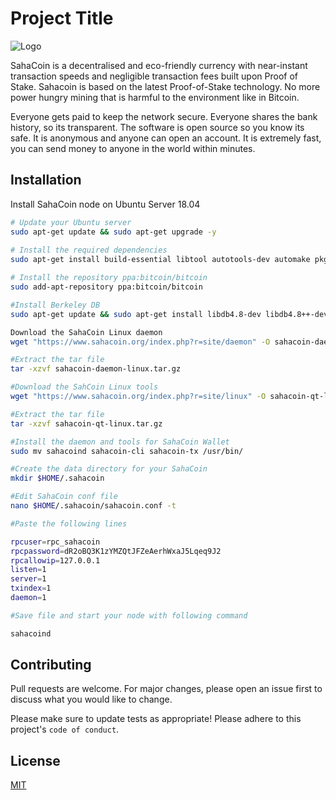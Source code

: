 
# Project Title
![Logo](https://www.sahacoin.org/images/logo.png)

SahaCoin is a decentralised and eco-friendly currency with near-instant transaction speeds and negligible transaction fees built upon Proof of Stake. Sahacoin is based on the latest Proof-of-Stake technology. No more power hungry mining that is harmful to the environment like in Bitcoin.

Everyone gets paid to keep the network secure. Everyone shares the bank history, so its transparent. The software is open source so you know its safe. It is anonymous and anyone can open an account. It is extremely fast, you can send money to anyone in the world within minutes.

## Installation

Install SahaCoin node on Ubuntu Server 18.04

```bash
# Update your Ubuntu server
sudo apt-get update && sudo apt-get upgrade -y
  
# Install the required dependencies
sudo apt-get install build-essential libtool autotools-dev automake pkg-config libssl-dev libevent-dev bsdmainutils python3 libboost-system-dev libboost-filesystem-dev libboost-chrono-dev libboost-test-dev libboost-thread-dev libboost-all-dev libboost-program-options-dev libminiupnpc-dev libzmq3-dev libprotobuf-dev protobuf-compiler unzip software-properties-common cmake -y

# Install the repository ppa:bitcoin/bitcoin
sudo add-apt-repository ppa:bitcoin/bitcoin

#Install Berkeley DB
sudo apt-get update && sudo apt-get install libdb4.8-dev libdb4.8++-dev -y

Download the SahaCoin Linux daemon
wget "https://www.sahacoin.org/index.php?r=site/daemon" -O sahacoin-daemon-linux.tar.gz

#Extract the tar file
tar -xzvf sahacoin-daemon-linux.tar.gz

#Download the SahCoin Linux tools
wget "https://www.sahacoin.org/index.php?r=site/linux" -O sahacoin-qt-linux.tar.gz

#Extract the tar file
tar -xzvf sahacoin-qt-linux.tar.gz

#Install the daemon and tools for SahaCoin Wallet
sudo mv sahacoind sahacoin-cli sahacoin-tx /usr/bin/

#Create the data directory for your SahaCoin
mkdir $HOME/.sahacoin

#Edit SahaCoin conf file
nano $HOME/.sahacoin/sahacoin.conf -t

#Paste the following lines

rpcuser=rpc_sahacoin
rpcpassword=dR2oBQ3K1zYMZQtJFZeAerhWxaJ5Lqeq9J2
rpcallowip=127.0.0.1
listen=1
server=1
txindex=1
daemon=1

#Save file and start your node with following command

sahacoind
```
    

## Contributing

Pull requests are welcome. For major changes, please open an issue first to discuss what you would like to change.

Please make sure to update tests as appropriate! Please adhere to this project's `code of conduct`.


## License

[MIT](https://choosealicense.com/licenses/mit/)

